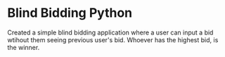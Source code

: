 # Blind Bidding Python

Created a simple blind bidding application where a user can input a bid wtihout them seeing previous user's bid. Whoever has the highest bid, is the winner.
